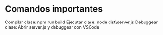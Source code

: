 # Comandos importantes
Compilar clase: npm run build
Ejecutar clase: node dist\server.js
Debuggear clase: Abrir server.js y debuggear con VSCode